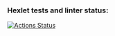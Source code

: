 ### Hexlet tests and linter status:
[![Actions Status](https://github.com/Gavrilov-Val/frontend-project-44/actions/workflows/hexlet-check.yml/badge.svg)](https://github.com/Gavrilov-Val/frontend-project-44/actions)